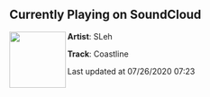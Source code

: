 ## Currently Playing on SoundCloud

[<img align="left" width="100" src="https://i1.sndcdn.com/artworks-yqXfK0Uy3q6pVAEi-717lSw-t50x50.jpg">](https://soundcloud.com/slehbeats/coastline?in=slehbeats/sets/neo-tokyo)

**Artist**: SLeh 

**Track**: Coastline

Last updated at 07/26/2020 07:23
